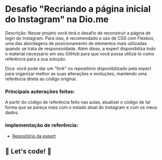 # Desafio "Recriando a página inicial do Instagram" na Dio.me

Descrição: 
Nesse projeto você terá o desafio de reconstruir a página de login do Instagram. Para isso, é recomendado o uso de CSS com Flexbox, uma das abordagens de posicionamento de elementos mais utilizadas quando se trata de responsividade. Além disso, a expert disponibiliza todo o material necessário em seu GitHub para que você possa utilizá-lo como referência para a sua solução.

Dica: você pode dar um "fork" no repositório disponibilizado pela expert para organizar melhor as suas alterações e evoluções, mantendo uma referência direta ao código original.

### Principais auterações feitas:
A partir do código de referência feito nas aulas, atualizei o código de tal forma que se pareça mais com o estado atual do Instagram e com os meus dados. 

### implementação de referência:

* [Repositório da expert](https://github.com/SpruceGabriela/instagram-dio)


## 🚀 Let's code! 🚀
